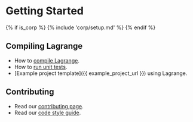 # Getting Started

{% if is_corp %}
{% include 'corp/setup.md' %}
{% endif %}

## Compiling Lagrange

- How to [compile Lagrange](build.md).
- How to [run unit tests](dev/unit-tests.md).
- [Example project template]({{ example_project_url }}) using Lagrange.

## Contributing

- Read our [contributing page](dev/contribute.md).
- Read our [code style guide](dev/code-style.md).
